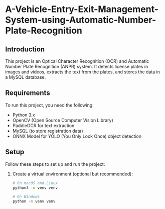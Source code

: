 # A-Vehicle-Entry-Exit-Management-System-using-Automatic-Number-Plate-Recognition

## Introduction

This project is an Optical Character Recognition (OCR) and Automatic Number Plate Recognition (ANPR) system. It detects license plates in images and videos, extracts the text from the plates, and stores the data in a MySQL database.

## Requirements

To run this project, you need the following:

- Python 3.x
- OpenCV (Open Source Computer Vision Library)
- PaddleOCR for text extraction
- MySQL (to store registration data)
- ONNX Model for YOLO (You Only Look Once) object detection

## Setup

Follow these steps to set up and run the project:

1. Create a virtual environment (optional but recommended):
   
   ```bash
   # On macOS and Linux
   python3 -m venv venv

   # On Windows
   python -m venv venv
